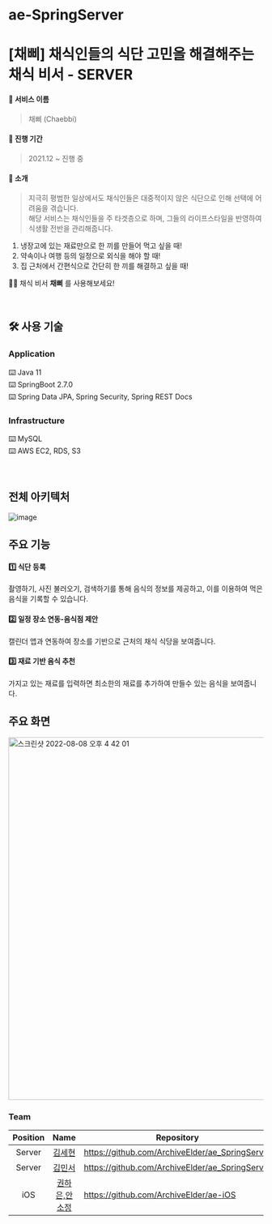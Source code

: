 # ae-SpringServer

# [채삐] 채식인들의 식단 고민을 해결해주는 채식 비서 - SERVER 

#### 🌱 서비스 이름
> 채삐 (Chaebbi)
#### 🌱 진행 기간
> 2021.12  ~ 진행 중
#### 🌱 소개
> 지극히 평범한 일상에서도 채식인들은 대중적이지 않은 식단으로 인해 선택에 어려움을 겪습니다.  
> 해당 서비스는 채식인들을 주 타겟층으로 하며, 그들의 라이프스타일을 반영하여 식생활 전반을 관리해줍니다.

1. 냉장고에 있는 재료만으로 한 끼를 만들어 먹고 싶을 때! 
2. 약속이나 여행 등의 일정으로 외식을 해야 할 때!
3. 집 근처에서 간편식으로 간단히 한 끼를 해결하고 싶을 때!

🙋🏻 채식 비서 **채삐** 를 사용해보세요!
  

<br>

## 🛠 사용 기술
### Application
⌨️ Java 11 <br>
⌨️ SpringBoot 2.7.0 <br>
⌨️ Spring Data JPA, Spring Security, Spring REST Docs


### Infrastructure
⌨️ MySQL <br>
⌨️ AWS EC2, RDS, S3

<br>

## 전체 아키텍처 
![image](https://user-images.githubusercontent.com/89854207/198586394-def5774f-e2ad-4895-984b-e25b211c4bcf.png)

  
## 주요 기능

#### 1️⃣ 식단 등록 
촬영하기, 사진 불러오기, 검색하기를 통해 음식의 정보를 제공하고, 이를 이용하여 먹은 음식을 기록할 수 있습니다.
#### 2️⃣ 일정 장소 연동-음식점 제안
캘린더 앱과 연동하여 장소를 기반으로 근처의 채식 식당을 보여줍니다.
#### 3️⃣ 재료 기반 음식 추천
가지고 있는 재료를 입력하면 최소한의 재료를 추가하여 만들수 있는 음식을 보여줍니다.
  
## 주요 화면
<img width="716" alt="스크린샷 2022-08-08 오후 4 42 01" src="https://user-images.githubusercontent.com/88825022/183365895-485631c5-8a6b-4020-9893-00e0b6737484.png">

### Team
|Position|Name|Repository|
|:---:|:---:|---|
|Server|[김세현](https://early-tithonia-af2.notion.site/KIM-SEHYEON-8d0186298ecc43a797abb8de0436c15e)|https://github.com/ArchiveElder/ae_SpringServer|
|Server|[김민서](https://github.com/rosesua318)|https://github.com/ArchiveElder/ae_SpringServer|
|iOS|[권하은,안소정](https://github.com/eilyri)|https://github.com/ArchiveElder/ae-iOS|
